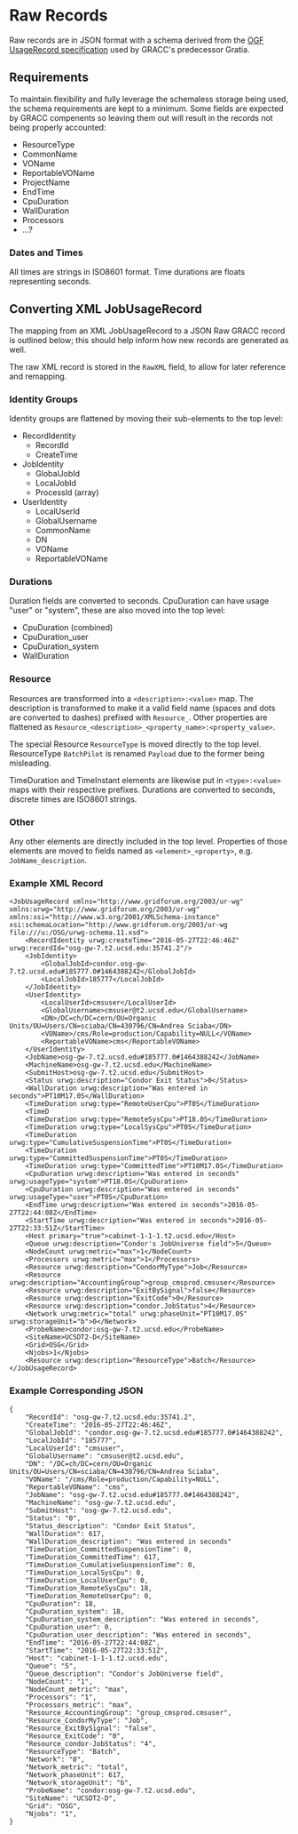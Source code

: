 # Raw Records

Raw records are in JSON format with a schema derived from the 
[OGF UsageRecord specification](https://www.ogf.org/documents/GFD.98.pdf) 
used by GRACC's predecessor Gratia.

## Requirements

To maintain flexibility and fully leverage the schemaless storage being used,
the schema requirements are kept to a minimum. Some fields are expected by 
GRACC compenents so leaving them out will result in the records not being
properly accounted:

* ResourceType
* CommonName
* VOName
* ReportableVOName
* ProjectName
* EndTime
* CpuDuration
* WallDuration
* Processors
* ...?

### Dates and Times

All times are strings in ISO8601 format. Time durations are floats 
representing seconds.

## Converting XML JobUsageRecord 

The mapping from an XML JobUsageRecord to a JSON Raw GRACC record is
outlined below; this should help inform how new records are generated as well.

The raw XML record is stored in the `RawXML` field, to allow for later reference 
and remapping.

### Identity Groups

Identity groups are flattened by moving their sub-elements to the top level:

* RecordIdentity
  * RecordId
  * CreateTime
* JobIdentity
  * GlobalJobId
  * LocalJobId
  * ProcessId (array)
* UserIdentity
  * LocalUserId
  * GlobalUsername
  * CommonName
  * DN
  * VOName
  * ReportableVOName

### Durations
  
Duration fields are converted to seconds.
CpuDuration can have usage "user" or "system", these are also moved into
the top level:

* CpuDuration (combined)
* CpuDuration_user
* CpuDuration_system
* WallDuration

### Resource

Resources are transformed into a `<description>:<value>` map.
The description is transformed to make it a valid field name 
(spaces and dots are converted to dashes) prefixed with `Resource_`. 
Other properties are flattened as `Resource_<description>_<property_name>:<property_value>`.

The special Resource `ResourceType` is moved directly to the top level. ResourceType 
`BatchPilot` is renamed `Payload` due to the former being misleading.

TimeDuration and TimeInstant elements are likewise put in `<type>:<value>` maps 
with their respective prefixes. Durations are converted to seconds, discrete times 
are ISO8601 strings.

### Other

Any other elements are directly included in the top level. Properties of those elements are moved to fields named as `<element>_<property>`, e.g. `JobName_description`.

### Example XML Record

    <JobUsageRecord xmlns="http://www.gridforum.org/2003/ur-wg" xmlns:urwg="http://www.gridforum.org/2003/ur-wg" xmlns:xsi="http://www.w3.org/2001/XMLSchema-instance" xsi:schemaLocation="http://www.gridforum.org/2003/ur-wg file:///u:/OSG/urwg-schema.11.xsd">
		<RecordIdentity urwg:createTime="2016-05-27T22:46:46Z" urwg:recordId="osg-gw-7.t2.ucsd.edu:35741.2"/>
		<JobIdentity>
		    <GlobalJobId>condor.osg-gw-7.t2.ucsd.edu#185777.0#1464388242</GlobalJobId>
		    <LocalJobId>185777</LocalJobId>
		</JobIdentity>
		<UserIdentity>
		    <LocalUserId>cmsuser</LocalUserId>
		    <GlobalUsername>cmsuser@t2.ucsd.edu</GlobalUsername>
		    <DN>/DC=ch/DC=cern/OU=Organic Units/OU=Users/CN=sciaba/CN=430796/CN=Andrea Sciaba</DN>
		    <VOName>/cms/Role=production/Capability=NULL</VOName>
		    <ReportableVOName>cms</ReportableVOName>
		</UserIdentity>
        <JobName>osg-gw-7.t2.ucsd.edu#185777.0#1464388242</JobName>
        <MachineName>osg-gw-7.t2.ucsd.edu</MachineName>
        <SubmitHost>osg-gw-7.t2.ucsd.edu</SubmitHost>
        <Status urwg:description="Condor Exit Status">0</Status>
        <WallDuration urwg:description="Was entered in seconds">PT10M17.0S</WallDuration>
        <TimeDuration urwg:type="RemoteUserCpu">PT0S</TimeDuration>
        <TimeD
        <TimeDuration urwg:type="RemoteSysCpu">PT18.0S</TimeDuration>
        <TimeDuration urwg:type="LocalSysCpu">PT0S</TimeDuration>
        <TimeDuration urwg:type="CumulativeSuspensionTime">PT0S</TimeDuration>
        <TimeDuration urwg:type="CommittedSuspensionTime">PT0S</TimeDuration>
        <TimeDuration urwg:type="CommittedTime">PT10M17.0S</TimeDuration>
        <CpuDuration urwg:description="Was entered in seconds" urwg:usageType="system">PT18.0S</CpuDuration>
        <CpuDuration urwg:description="Was entered in seconds" urwg:usageType="user">PT0S</CpuDuration>
        <EndTime urwg:description="Was entered in seconds">2016-05-27T22:44:08Z</EndTime>
        <StartTime urwg:description="Was entered in seconds">2016-05-27T22:33:51Z</StartTime>
        <Host primary="true">cabinet-1-1-1.t2.ucsd.edu</Host>
        <Queue urwg:description="Condor's JobUniverse field">5</Queue>
        <NodeCount urwg:metric="max">1</NodeCount>
        <Processors urwg:metric="max">1</Processors>
        <Resource urwg:description="CondorMyType">Job</Resource>
        <Resource urwg:description="AccountingGroup">group_cmsprod.cmsuser</Resource>
        <Resource urwg:description="ExitBySignal">false</Resource>
        <Resource urwg:description="ExitCode">0</Resource>
        <Resource urwg:description="condor.JobStatus">4</Resource>
        <Network urwg:metric="total" urwg:phaseUnit="PT10M17.0S" urwg:storageUnit="b">0</Network>
        <ProbeName>condor:osg-gw-7.t2.ucsd.edu</ProbeName>
        <SiteName>UCSDT2-D</SiteName>
        <Grid>OSG</Grid>
        <Njobs>1</Njobs>
        <Resource urwg:description="ResourceType">Batch</Resource>
    </JobUsageRecord>

### Example Corresponding JSON

    {
        "RecordId": "osg-gw-7.t2.ucsd.edu:35741.2",
        "CreateTime": "2016-05-27T22:46:46Z",
        "GlobalJobId": "condor.osg-gw-7.t2.ucsd.edu#185777.0#1464388242",
        "LocalJobId": "185777",
        "LocalUserId": "cmsuser",
        "GlobalUsername": "cmsuser@t2.ucsd.edu",
	    "DN": "/DC=ch/DC=cern/OU=Organic Units/OU=Users/CN=sciaba/CN=430796/CN=Andrea Sciaba",
        "VOName": "/cms/Role=production/Capability=NULL",
        "ReportableVOName": "cms",
        "JobName": "osg-gw-7.t2.ucsd.edu#185777.0#1464388242",
        "MachineName": "osg-gw-7.t2.ucsd.edu",
        "SubmitHost": "osg-gw-7.t2.ucsd.edu",
        "Status": "0",
        "Status_description": "Condor Exit Status",
        "WallDuration": 617,
        "WallDuration_description": "Was entered in seconds"
        "TimeDuration_CommittedSuspensionTime": 0,
        "TimeDuration_CommittedTime": 617,
        "TimeDuration_CumulativeSuspensionTime": 0,
        "TimeDuration_LocalSysCpu": 0,
        "TimeDuration_LocalUserCpu": 0,
        "TimeDuration_RemoteSysCpu": 18,
        "TimeDuration_RemoteUserCpu": 0,
        "CpuDuration": 18,
        "CpuDuration_system": 18,
        "CpuDuration_system_description": "Was entered in seconds",
        "CpuDuration_user": 0,
        "CpuDuration_user_description": "Was entered in seconds",
        "EndTime": "2016-05-27T22:44:08Z",
        "StartTime": "2016-05-27T22:33:51Z",
        "Host": "cabinet-1-1-1.t2.ucsd.edu",
        "Queue": "5",
        "Queue_description": "Condor's JobUniverse field",
        "NodeCount": "1",
        "NodeCount_metric": "max",
        "Processors": "1",
        "Processors_metric": "max",
        "Resource_AccountingGroup": "group_cmsprod.cmsuser",
        "Resource_CondorMyType": "Job",
        "Resource_ExitBySignal": "false",
        "Resource_ExitCode": "0",
        "Resource_condor-JobStatus": "4",
        "ResourceType": "Batch",
        "Network": "0",
        "Network_metric": "total",
        "Network_phaseUnit": 617,
        "Network_storageUnit": "b",
        "ProbeName": "condor:osg-gw-7.t2.ucsd.edu",
        "SiteName": "UCSDT2-D",
        "Grid": "OSG",
        "Njobs": "1",
    }

